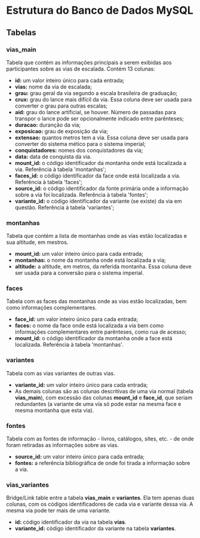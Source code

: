 # Estrutura do Banco de Dados MySQL

## Tabelas
### vias_main
Tabela que contém as informações principais a serem exibidas aos participantes sobre as vias de escalada. Contém 13 colunas:

- **id:** um valor inteiro único para cada entrada;
- **vias:** nome da via de escalada;
- **grau:** grau geral da via segundo a escala brasileira de graduação;
- **crux:** grau do lance mais difícil da via. Essa coluna deve ser usada para converter o grau para outras escalas;
- **aid:** grau do lance artificial, se houver. Número de passadas para transpor o lance pode ser opcionalmente indicado entre parênteses;
- **duracao:** duranção da via;
- **exposicao:** grau de exposição da via;
- **extensao:** quantos metros tem a via. Essa coluna deve ser usada para converter do sistema mético para o sistema imperial;
- **conquistadores:** nomes dos conquistadores da via;
- **data:** data de conquista da via.
- **mount_id:** o código identificador da montanha onde está localizada a via. Referência à tabela 'montanhas';
- **faces_id:** o código identificador da face onde está localizada a via. Referência à tabela 'faces';
- **source_id:** o código identificador da fonte primária onde a informação sobre a via foi localizada. Referência à tabela 'fontes';
- **variante_id:** o código identificador da variante (se existe) da via em questão. Referência à tabela 'variantes';

### montanhas
Tabela que contém a lista de montanhas onde as vias estão localizadas e sua altitude, em mestros.

- **mount_id:** um valor inteiro único para cada entrada;
- **montanhas:** o nome da montanha onde está localizada a via;
- **altitude:** a altitude, em metros, da referida montanha. Essa coluna deve ser usada para a conversão para o sistema imperial.

### faces
Tabela com as faces das montanhas onde as vias estão localizadas, bem como informações complementares.

- **face_id:** um valor inteiro único para cada entrada;
- **faces:** o nome da face onde está localizada a via bem como informações complementares entre parênteses, como rua de acesso;
- **mount_id:** o código identificador da montanha onde a face está localizada. Referência à tabela 'montanhas'.

### variantes
Tabela com as vias variantes de outras vias.

- **variante_id:** um valor inteiro único para cada entrada;
- As demais colunas são as colunas descritivas de uma via normal (tabela **vias_main**), com excessão das colunas **mount_id** e **face_id**, que seriam redundantes (a variante de uma via só pode estar na mesma face e mesma montanha que esta via).

### fontes
Tabela com as fontes de informação - livros, catálogos, sites, etc. - de onde foram retiradas as informações sobre as vias.

- **source_id:** um valor inteiro único para cada entrada;
- **fontes:** a referência bibliográfica de onde foi tirada a informação sobre a via.


### vias_variantes
Bridge/Link table entre a tabela **vias_main** e **variantes**. Ela tem apenas duas colunas, com os códigos identificadores de cada via e variante dessa via. A mesma via pode ter mais de uma variante.

- **id:** código identificador da via na tabela **vias**.
- **variante_id:** código identificador da variante na tabela **variantes**.
